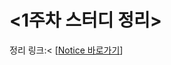 <1주차 스터디 정리>
=================
정리 링크:< [[Notice 바로가기](https://charming-show-30c.notion.site/1-Beakjoon-4e04e8ed844e479fa75945e71821fe0d)]
